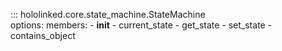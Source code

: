 

::: hololinked.core.state_machine.StateMachine   
    options:
        members:
            - __init__
            - current_state
            - get_state
            - set_state
            - contains_object